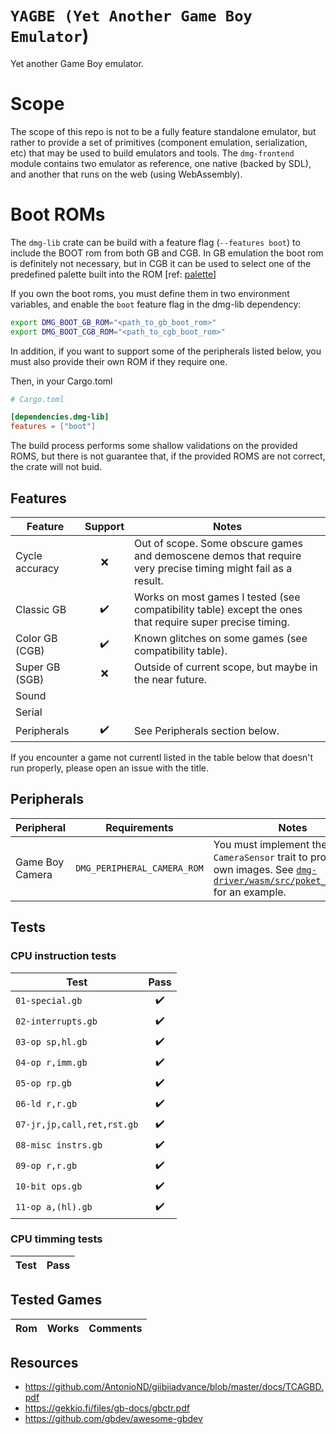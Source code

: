# `YAGBE (Yet Another Game Boy Emulator`)

Yet another Game Boy emulator.

# Scope

The scope of this repo is not to be a fully feature standalone emulator, but rather to provide a set of primitives
(component emulation, serialization, etc) that may be used to build emulators and tools. The `dmg-frontend` module
contains two emulator as reference, one native (backed by SDL), and another that runs on the web (using WebAssembly).

# Boot ROMs

The `dmg-lib` crate can be build with a feature flag (`--features boot`) to include the BOOT rom from both GB and CGB.
In GB emulation the boot rom is definitely not necessary, but in CGB it can be used to select one of the predefined
palette built into the ROM \[ref: [palette]\]

[palette]: https://www.reddit.com/r/nintendo/comments/43hzdo/til_the_color_palette_of_the_game_boy_color_can/

If you own the boot roms, you must define them in two environment variables, and enable the `boot` feature flag in the
dmg-lib dependency:

```bash
export DMG_BOOT_GB_ROM="<path_to_gb_boot_rom>"
export DMG_BOOT_CGB_ROM="<path_to_cgb_boot_rom>"
```

In addition, if you want to support some of the peripherals listed below, you must also provide their own ROM if they
require one.

Then, in your Cargo.toml

```toml
# Cargo.toml

[dependencies.dmg-lib]
features = ["boot"]
```

The build process performs some shallow validations on the provided ROMS, but there is not guarantee that, if the
provided ROMS are not correct, the crate will not buid.

## Features

| Feature        | Support | Notes
| -------------- | :-----: | ---
| Cycle accuracy | ❌      | Out of scope. Some obscure games and demoscene demos that require very precise timing might fail as a result.
| Classic GB     | ✔️       | Works on most games I tested (see compatibility table) except the ones that require super precise timing.
| Color GB (CGB) | ✔️       | Known glitches on some games (see compatibility table).
| Super GB (SGB) | ❌      | Outside of current scope, but maybe in the near future.
| Sound          |         |
| Serial         |         |
| Peripherals    | ✔️       | See Peripherals section below.

If you encounter a game not currentl listed in the table below that doesn't run properly, please open an issue with the title.

## Peripherals

| Peripheral      | Requirements                | Notes 
| ---             | ---                         | ---
| Game Boy Camera | `DMG_PERIPHERAL_CAMERA_ROM` | You must implement the `CameraSensor` trait to provide your own images. See [`dmg-driver/wasm/src/poket_camera.rs`] for an example.

[`dmg-driver/wasm/src/poket_camera.rs`]: dmg-driver/wasm/src/poket_camera.rs

## Tests

### CPU instruction tests

| Test                       | Pass
| -------------------------- | :---:
| `01-special.gb`            | ✔️
| `02-interrupts.gb`         | ✔️
| `03-op sp,hl.gb`           | ✔️
| `04-op r,imm.gb`           | ✔️
| `05-op rp.gb`              | ✔️
| `06-ld r,r.gb`             | ✔️
| `07-jr,jp,call,ret,rst.gb` | ✔️
| `08-misc instrs.gb`        | ✔️
| `09-op r,r.gb`             | ✔️
| `10-bit ops.gb`            | ✔️
| `11-op a,(hl).gb`          | ✔️

### CPU timming tests

| Test | Pass
| ---- | :---:

## Tested Games

| Rom | Works | Comments
| --- | ----- | ---

## Resources

- https://github.com/AntonioND/giibiiadvance/blob/master/docs/TCAGBD.pdf
- https://gekkio.fi/files/gb-docs/gbctr.pdf
- https://github.com/gbdev/awesome-gbdev
